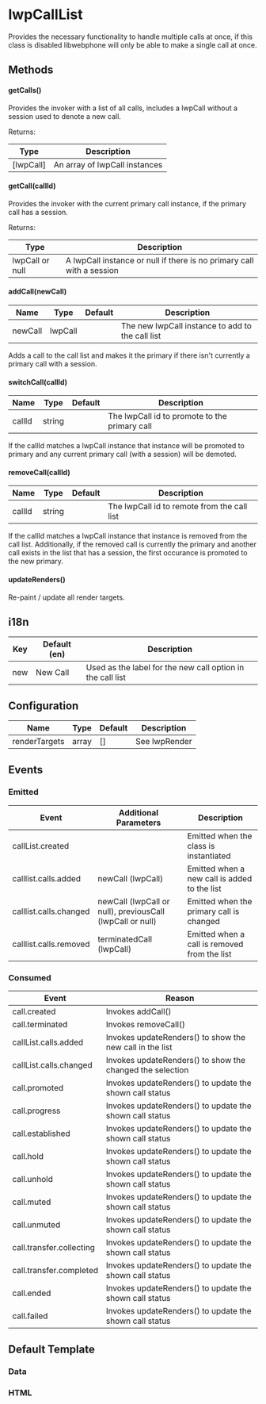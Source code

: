 # lwpCallList

Provides the necessary functionality to handle multiple calls at once, if this
class is disabled libwebphone will only be able to make a single call at once.

## Methods

#### getCalls()

Provides the invoker with a list of all calls, includes a lwpCall without a
session used to denote a new call.

Returns:

| Type      | Description                   |
| --------- | ----------------------------- |
| [lwpCall] | An array of lwpCall instances |

#### getCall(callId)

Provides the invoker with the current primary call instance, if the primary call
has a session.

Returns:

| Type            | Description                                                           |
| --------------- | --------------------------------------------------------------------- |
| lwpCall or null | A lwpCall instance or null if there is no primary call with a session |

#### addCall(newCall)

| Name    | Type    | Default | Description                                      |
| ------- | ------- | ------- | ------------------------------------------------ |
| newCall | lwpCall |         | The new lwpCall instance to add to the call list |

Adds a call to the call list and makes it the primary if there isn't currently a
primary call with a session.

#### switchCall(callId)

| Name   | Type   | Default | Description                                   |
| ------ | ------ | ------- | --------------------------------------------- |
| callId | string |         | The lwpCall id to promote to the primary call |

If the callId matches a lwpCall instance that instance will be promoted to
primary and any current primary call (with a session) will be demoted.

#### removeCall(callId)

| Name   | Type   | Default | Description                                 |
| ------ | ------ | ------- | ------------------------------------------- |
| callId | string |         | The lwpCall id to remote from the call list |

If the callId matches a lwpCall instance that instance is removed from the call
list. Additionally, if the removed call is currently the primary and another
call exists in the list that has a session, the first occurance is promoted to
the new primary.

#### updateRenders()

Re-paint / update all render targets.

## i18n

| Key | Default (en) | Description                                                |
| --- | ------------ | ---------------------------------------------------------- |
| new | New Call     | Used as the label for the new call option in the call list |

## Configuration

| Name          | Type  | Default | Description   |
| ------------- | ----- | ------- | ------------- |
| renderTargets | array | []      | See lwpRender |

## Events

### Emitted

| Event                  | Additional Parameters                                     | Description                                  |
| ---------------------- | --------------------------------------------------------- | -------------------------------------------- |
| callList.created       |                                                           | Emitted when the class is instantiated       |
| calllist.calls.added   | newCall (lwpCall)                                         | Emitted when a new call is added to the list |
| calllist.calls.changed | newCall (lwpCall or null), previousCall (lwpCall or null) | Emitted when the primary call is changed     |
| calllist.calls.removed | terminatedCall (lwpCall)                                  | Emitted when a call is removed from the list |

### Consumed

| Event                    | Reason                                                    |
| ------------------------ | --------------------------------------------------------- |
| call.created             | Invokes addCall()                                         |
| call.terminated          | Invokes removeCall()                                      |
| callList.calls.added     | Invokes updateRenders() to show the new call in the list  |
| callList.calls.changed   | Invokes updateRenders() to show the changed the selection |
| call.promoted            | Invokes updateRenders() to update the shown call status   |
| call.progress            | Invokes updateRenders() to update the shown call status   |
| call.established         | Invokes updateRenders() to update the shown call status   |
| call.hold                | Invokes updateRenders() to update the shown call status   |
| call.unhold              | Invokes updateRenders() to update the shown call status   |
| call.muted               | Invokes updateRenders() to update the shown call status   |
| call.unmuted             | Invokes updateRenders() to update the shown call status   |
| call.transfer.collecting | Invokes updateRenders() to update the shown call status   |
| call.transfer.completed  | Invokes updateRenders() to update the shown call status   |
| call.ended               | Invokes updateRenders() to update the shown call status   |
| call.failed              | Invokes updateRenders() to update the shown call status   |

## Default Template

### Data

### HTML
